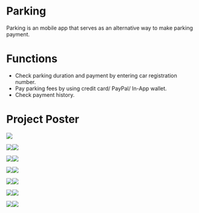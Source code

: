 # Parking
Parking is an mobile app that serves as an alternative way to make parking payment.

# Functions
- Check parking duration and payment by entering car registration number.
- Pay parking fees by using credit card/ PayPal/ In-App wallet.
- Check payment history.

# Project Poster
<img src="parking.jpg" />


<img src="1.jpg" /><img src="2.jpg" />

<img src="3.jpg" /><img src="4.jpg" />

<img src="5.jpg" /><img src="6.jpg" />

<img src="7.jpg" /><img src="8.jpg" />

<img src="9.jpg" /><img src="10.jpg" />

<img src="11.jpg" /><img src="12.jpg" />

